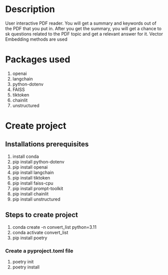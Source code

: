 # Description
User interactive PDF reader. 
You will get a summary and keywords out of the PDF that you put in.
After you get the summary, you will get a chance to sk questions related to the PDF topic and get a relevant answer for it.
Vector Embedding methods are used

# Packages used
1. openai
2. langchain
3. python-dotenv
4. FAISS
5. tiktoken
6. chainlit
7. unstructured

# Create project
## Installations prerequisites
1. install conda
2. pip install python-dotenv
3. pip install openai
4. pip install langchain
5. pip install tiktoken
6. pip install faiss-cpu
7. pip install prompt-toolkit
8. pip install chainlit
9. pip install unstructured

## Steps to create project
1. conda create -n convert_list python=3.11
2. conda activate convert_list
3. pip install poetry

### Create a pyproject.toml file
1. poetry init 
2. poetry install     